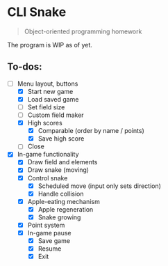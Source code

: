 # CLI Snake
> Object-oriented programming homework

The program is WIP as of yet.

## To-dos:
- [ ] Menu layout, buttons
  - [x] Start new game
  - [x] Load saved game
  - [ ] Set field size
  - [ ] Custom field maker
  - [x] High scores
    - [x] Comparable (order by name / points)
    - [x] Save high score
  - [ ] Close
- [x] In-game functionality
  - [x] Draw field and elements
  - [x] Draw snake (moving)
  - [x] Control snake
    - [x] Scheduled move (input only sets direction)
    - [x] Handle collision
  - [x] Apple-eating mechanism
    - [x] Apple regeneration
    - [x] Snake growing
  - [x] Point system
  - [x] In-game pause
    - [x] Save game
    - [x] Resume
    - [x] Exit
